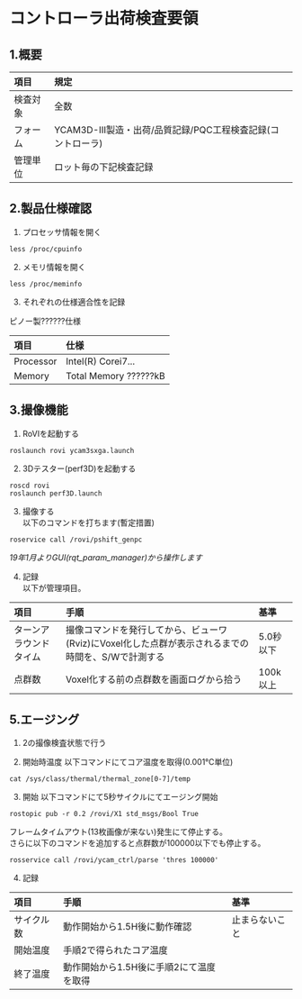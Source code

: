 # コントローラ出荷検査要領

## 1.概要

|項目|規定|
:----|:----
|検査対象|全数|
|フォーム|YCAM3D-III製造・出荷/品質記録/PQC工程検査記録(コントローラ)|
|管理単位|ロット毎の下記検査記録|

## 2.製品仕様確認

1. プロセッサ情報を開く
~~~
less /proc/cpuinfo
~~~
2. メモリ情報を開く
~~~
less /proc/meminfo
~~~
3. それぞれの仕様適合性を記録

ピノー製??????仕様

|項目|仕様|
:----|:----
|Processor|Intel(R) Corei7...|
|Memory|Total Memory  ??????kB|


## 3.撮像機能

1. RoVIを起動する
~~~
roslaunch rovi ycam3sxga.launch
~~~

2. 3Dテスター(perf3D)を起動する
~~~
roscd rovi
roslaunch perf3D.launch
~~~

3. 撮像する  
以下のコマンドを打ちます(暫定措置)
~~~
roservice call /rovi/pshift_genpc
~~~
*19年1月よりGUI(rqt_param_manager)から操作します*

4. 記録  
以下が管理項目。

|項目|手順|基準|
:----|:----|:----
|ターンアラウンドタイム|撮像コマンドを発行してから、ビューワ(Rviz)にVoxel化した点群が表示されるまでの時間を、S/Wで計測する|5.0秒以下|
|点群数|Voxel化する前の点群数を画面ログから拾う|100k以上|

## 5.エージング

1. 2の撮像検査状態で行う

2. 開始時温度
以下コマンドにてコア温度を取得(0.001℃単位)
~~~
cat /sys/class/thermal/thermal_zone[0-7]/temp
~~~

3. 開始
以下コマンドにて5秒サイクルにてエージング開始
~~~
rostopic pub -r 0.2 /rovi/X1 std_msgs/Bool True
~~~
フレームタイムアウト(13枚画像が来ない)発生にて停止する。  
さらに以下のコマンドを追加すると点群数が100000以下でも停止する。
~~~
rosservice call /rovi/ycam_ctrl/parse 'thres 100000'
~~~

4. 記録  

|項目|手順|基準|
:----|:----|:----
|サイクル数|動作開始から1.5H後に動作確認|止まらないこと|
|開始温度|手順2で得られたコア温度|   |
|終了温度|動作開始から1.5H後に手順2にて温度を取得|   |

